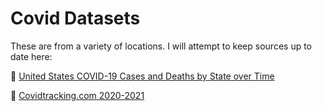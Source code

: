 # Covid Datasets

These are from a variety of locations. I will attempt to keep sources up to date here:

🔗 [United States COVID-19 Cases and Deaths by State over Time](https://data.cdc.gov/Case-Surveillance/United-States-COVID-19-Cases-and-Deaths-by-State-o/9mfq-cb36)

🔗 [Covidtracking.com 2020-2021](https://covidtracking.com/data/download)
